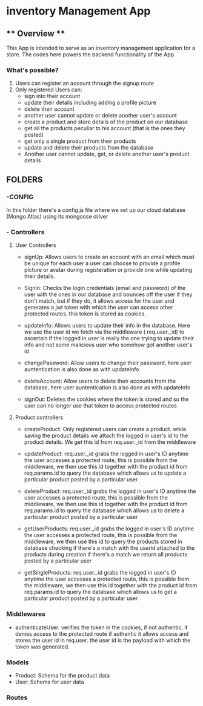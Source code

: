 # inventory Management App

## ** Overview **

This App is intended to serve as an inventory management application for a store. The codes here powers
the backend functionality of the App. 

### What's possible?

1. Users can register an account through the signup route 
2. Only registered Users can:
    - sign into their account
    - update their details including adding a profile picture
    - delete their account
    - another user cannot update or delete another user's account
    - create a product and store details of the product on our database 
    - get all the products peculiar to his account (that is the ones they posted)
    - get only a single product from their products 
    - update and delete their products from the database 
    - Another user cannot update, get, or delete another user's product details 


## FOLDERS

### -CONFIG
In this folder there's a config.js file where we set up our  cloud database (Mongo Atlas) using
its mongoose driver


### - Controllers

1. User Controllers

    - signUp: Allows users to create an account with an email which must be unique for each user
              a user can choose to provide a profile picture or avatar during registeration or provide 
              one while updating their details.

    - SignIn: Checks the login credentials (email and password) of the user with the ones in our database and
               bounces off the user if they don't match, but if they do, it allows access for the user and 
               generates a jwt token with which the user can access other protected routes. this token is stored as
               cookies. 

    - updateInfo: Allows users to update their info in the database. Here we use the user id we fetch via
                  the middleware ( req.user._id) to ascertain if the logged in user is really the one trying to
                  update their info and not some malicious user who somehow got another user's id 

    - changePassword: Allow users to change their password, here user auntentication is also done as with updateInfo

    - deleteAccount: Allow users to delete their accounts from the database, here user auntentication is also 
                     done as with updateInfo

    - signOut: Deletes the cookies where the token is stored and so the user can no longer use that token to 
               access protected routes


2. Product controllers

    - createProduct: Only registered users can create a product. while saving the product details we attach the
                    logged in user's id to the product details. We get this id from req.user._id from the
                    middleware

    -  updateProduct: req.user._id grabs the logged in user's ID anytime the user accesses a protected route,
                      this is possible from the middleware, we then use this id together with the product id 
                      from req.params.id to query the database which allows us to update a particular product 
                      posted by a particular user

    - deleteProduct: req.user._id grabs the logged in user's ID anytime the user accesses a protected route,
                      this is possible from the middleware, we then use this id together with the product id 
                      from req.params.id to query the database which allows us to delete a particular product 
                      posted by a particular user
 
    - getUserProducts: req.user._id grabs the logged in user's ID anytime the user accesses a protected route,
                      this is possible from the middleware, we then use this id to query the products stored in 
                      database checking if there's a match with the userid attached to the products during creation
                      if there's a match we return all products posted by a particular user

    - getSingleProducts: req.user._id grabs the logged in user's ID anytime the user accesses a protected route,
                      this is possible from the middleware, we then use this id together with the product id 
                      from req.params.id to query the database which allows us to get a particular product posted
                      by a particular user



### Middlewares

- authenticateUser: verifies the token in the cookies, if not authentic, it denies access to the protected route
                    if authentic it allows access and stores the user id in req.user. the user id is the payload
                    with which the token was generated.


### Models

- Product: Schema for the product data
- User:    Schema for user data

### Routes




                    







